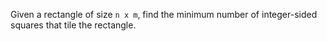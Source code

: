 Given a rectangle of size `n x m`, find the minimum number of integer-sided squares that tile the rectangle.